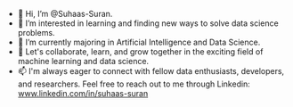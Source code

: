 - 👋 Hi, I’m @Suhaas-Suran.
- 👀 I’m interested in learning and finding new ways to solve data science problems.
- 🌱 I’m currently majoring in Artificial Intelligence and Data Science.
- 💞️ Let's collaborate, learn, and grow together in the exciting field of machine learning and data science.
- 📫 I'm always eager to connect with fellow data enthusiasts, developers, and researchers. Feel free to reach out to me through Linkedin: www.linkedin.com/in/suhaas-suran

<!---
Suhaas-Suran/Suhaas-Suran is a ✨ special ✨ repository because its `README.md` (this file) appears on your GitHub profile.
You can click the Preview link to take a look at your changes.
--->

